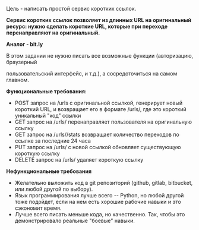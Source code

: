 Цель - написать простой сервис коротких ссылок.

**Сервис коротких ссылок позволяет из длинных URL на оригинальный ресурс: нужно сделать короткие URL, которые при переходе перенаправляют на оригинальный.**

**Аналог - bit.ly**

В этом задании не нужно писать все возможные функции (авторизацию, браузерный

пользовательский интерфейс, и т.д.), а сосредоточиться на самом главном.

**Функциональные требования:**

- POST запрос на <hostname>/urls с оригинальной ссылкой, генерирует новый короткий URL, и возвращает его в формате <hostname>/urls/<short code>, где <short code> это короткий уникальный "код" ссылки
- GET запрос на <hostname>/urls/<short code> перенаправляет пользователя на оригинальную ссылку
- GET запрос на <hostname>/urls/<short code>/stats возвращает количество переходов по ссылке за последние 24 часа
- PUT запрос на <hostname>/urls/<short code> с новой ссылкой обновляет существующую короткую ссылку
- DELETE запрос на <hostname>/urls/<short code> удаляет короткую ссылку

**Нефункциональные требования**

- Желательно выложить код в git репозиторий (github, gitlab, bitbucket, или любой другой по выбору).
- Язык программирования лучше всего -- Python, но любой другой тоже подойдет, если на нем есть хорошие рабочие навыки и это сэкономит время.
- Лучше всего писать меньше кода, но качественно. Так, чтобы это демонстрировало реальные "боевые" навыки.